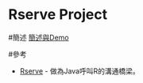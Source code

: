 Rserve Project
===================

#簡述
[簡述與Demo ](https://www.youtube.com/watch?v=IoY-J1h27ts) 

#參考
* [Rserve](http://www.rforge.net/Rserve/) - 做為Java呼叫R的溝通橋梁。
